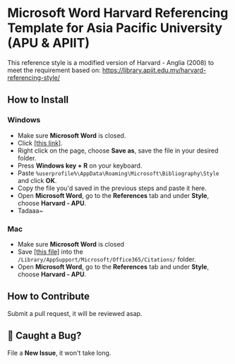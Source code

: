 # Microsoft Word Harvard Referencing Template for Asia Pacific University (APU & APIIT)

This reference style is a modified version of Harvard - Anglia (2008) to meet the requirement based on:
https://library.apiit.edu.my/harvard-referencing-style/

## How to Install
### Windows
* Make sure **Microsoft Word** is closed.
* Click [[this link]](https://raw.githubusercontent.com/nubpro/Harvard-APU/master/Harvard-APU.xsl).
* Right click on the page, choose **Save as**, save the file in your desired folder.
* Press **Windows key + R** on your keyboard.
* Paste `%userprofile%\AppData\Roaming\Microsoft\Bibliography\Style` and click **OK**.
* Copy the file you'd saved in the previous steps and paste it here.
* Open **Microsoft Word**, go to the **References** tab and under **Style**, choose **Harvard - APU**.
* Tadaaa~

### Mac
* Make sure **Microsoft Word** is closed
* Save [[this file]](https://raw.githubusercontent.com/nubpro/Harvard-APU/master/Harvard-APU.xsl) into the `/Library/AppSupport/Microsoft/Office365/Citations/` folder.
* Open **Microsoft Word**, go to the **References** tab and under **Style**, choose **Harvard - APU**.

## How to Contribute
Submit a pull request, it will be reviewed asap.

## 🐛 Caught a Bug? 
File a **New Issue**, it won't take long.
